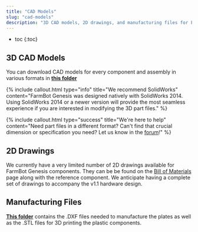 ```yaml
---
title: "CAD Models"
slug: "cad-models"
description: "3D CAD models, 2D drawings, and manufacturing files for FarmBot Genesis"
---
```


* toc
{:toc}

## 3D CAD Models
You can download CAD models for every component and assembly in various formats in **[this folder](https://drive.google.com/folderview?id=0B-wExYzQcnp3UlhaYTllM1JUVjA&usp=sharing)**

{%
include callout.html
type="info"
title="We recommend SolidWorks"
content="FarmBot Genesis was designed natively with SolidWorks 2014. Using SolidWorks 2014 or a newer version will provide the most seamless experience if you are interested in modifying the 3D part files."
%}



{%
include callout.html
type="success"
title="We're here to help"
content="Need part files in a different format? Can't find that crucial dimension or specification you need? Let us know in the [forum](http://forum.farmbot.org)!"
%}

## 2D Drawings
We currently have a very limited number of 2D drawings available for FarmBot Genesis components. They can be be found on the [Bill of Materials](../Reference-Docs/bill-of-materials.md) page along with the reference component. We anticipate having a complete set of drawings to accompany the v1.1 hardware design.

## Manufacturing Files
**[This folder](https://drive.google.com/folderview?id=0B-wExYzQcnp3RUh5YUNEYmVRZUE&usp=sharing)** contains the .DXF files needed to manufacture the plates as well as the .STL files for 3D printing the plastic components.
